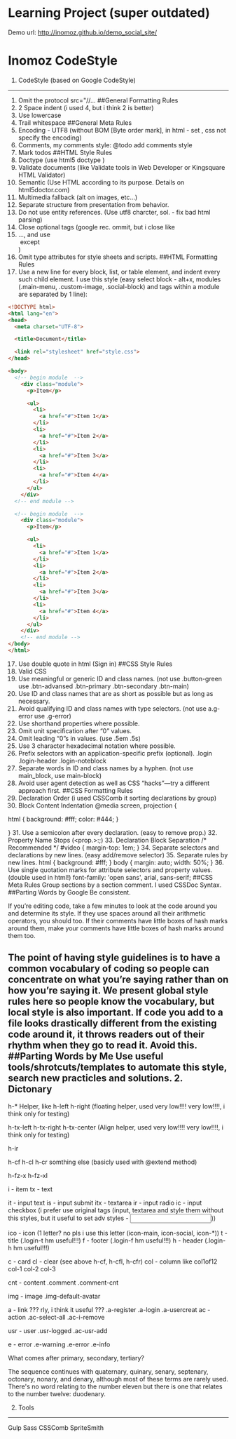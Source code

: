# Learning Project (super outdated)
Demo url: http://inomoz.github.io/demo_social_site/

Inomoz CodeStyle
====================
1. CodeStyle (based on Google CodeStyle)
---------------------
1. Omit the protocol src="//...
##General Formatting Rules
2. 2 Space indent (i used 4, but i think 2 is better)
3. Use lowercase
4. Trail whitespace
##General Meta Rules
5. Encoding - UTF8 (without BOM [Byte order mark],  in html - set <meta charset="utf-8">, css not specify the encoding)
6. Comments, my comments style:
  @todo add comments style
7. Mark todos
##HTML Style Rules
8. Doctype (use html5 doctype <!DOCTYPE html>)
9. Validate documents (like Validate tools in Web Developer or Kingsquare HTML Validator)
10. Semantic (Use HTML according to its purpose. Details on html5doctor.com)
11. Multimedia fallback (alt on images, etc...)
12. Separate structure from presentation from behavior.
13. Do not use entity references. (Use utf8 charcter, sol. - fix bad html parsing)
14. Close optional tags (google rec. ommit, but i close like <li>..., and use <br> <img> except <br /> <img />)
15. Omit type attributes for style sheets and scripts.
##HTML Formatting Rules
16. Use a new line for every block, list, or table element, and indent every such child element.
I use this style (easy select block - alt+x, modules (.main-menu, .custom-image, .social-block) and tags within a module are separated by 1 line):

``` html
<!DOCTYPE html>
<html lang="en">
<head>
  <meta charset="UTF-8">

  <title>Document</title>

  <link rel="stylesheet" href="style.css">
</head>

<body>
  <!-- begin module  -->
    <div class="module">
      <p>Item</p>

      <ul>
        <li>
          <a href="#">Item 1</a>
        </li>
        <li>
          <a href="#">Item 2</a>
        </li>
        <li>
          <a href="#">Item 3</a>
        </li>
        <li>
          <a href="#">Item 4</a>
        </li>
      </ul>
    </div>
  <!-- end module -->

  <!-- begin module  -->
    <div class="module">
      <p>Item</p>

      <ul>
        <li>
          <a href="#">Item 1</a>
        </li>
        <li>
          <a href="#">Item 2</a>
        </li>
        <li>
          <a href="#">Item 3</a>
        </li>
        <li>
          <a href="#">Item 4</a>
        </li>
      </ul>
    </div>
    <!-- end module -->
</body>
</html>
```
17. Use double quote in html (<a class="maia-button maia-button-secondary">Sign in</a>)
##CSS Style Rules
18. Valid CSS
19. Use meaningful or generic ID and class names. (not use .button-green use .btn-advansed .btn-primary .btn-secondary .btn-main)
20. Use ID and class names that are as short as possible but as long as necessary.
21. Avoid qualifying ID and class names with type selectors. (not use a.g-error use .g-error)
22. Use shorthand properties where possible.
23. Omit unit specification after “0” values.
24. Omit leading “0”s in values. (use .5em .5s)
25. Use 3 character hexadecimal notation where possible.
26. Prefix selectors with an application-specific prefix (optional).
  .login
    .login-header
    .login-noteblock
27. Separate words in ID and class names by a hyphen. (not use main_block, use main-block)
28. Avoid user agent detection as well as CSS “hacks”—try a different approach first.
##CSS Formatting Rules
29. Declaration Order (i used CSSComb it sorting declarations by group)
30. Block Content Indentation
@media screen, projection {

  html {
    background: #fff;
    color: #444;
  }

}
31. Use a semicolon after every declaration. (easy to remove prop.)
32. Property Name Stops (<prop.>:<space><value>;)
33. Declaration Block Separation
/* Recommended */
#video {
  margin-top: 1em;
}
34. Separate selectors and declarations by new lines. (easy add/remove selector)
35. Separate rules by new lines.
html {
  background: #fff;
}
<newline>
body {
  margin: auto;
  width: 50%;
}
36. Use single quotation marks for attribute selectors and property values. (double used in html!)
font-family: 'open sans', arial, sans-serif;
##CSS Meta Rules
Group sections by a section comment. I used CSSDoc Syntax.
##Parting Words by Google
Be consistent.

If you’re editing code, take a few minutes to look at the code around you and determine its style. If they use spaces around all their arithmetic operators, you should too. If their comments have little boxes of hash marks around them, make your comments have little boxes of hash marks around them too.

The point of having style guidelines is to have a common vocabulary of coding so people can concentrate on what you’re saying rather than on how you’re saying it. We present global style rules here so people know the vocabulary, but local style is also important. If code you add to a file looks drastically different from the existing code around it, it throws readers out of their rhythm when they go to read it. Avoid this.
##Parting Words by Me
Use useful tools/shrotcuts/templates to automate this style, search new practicles and solutions.
2. Dictonary
---------------------
h-* Helper, like
h-left
h-right
(floating helper, used very low!!!! very low!!!!, i think only for testing)

h-tx-left
h-tx-right
h-tx-center
(Align helper, used very low!!!! very low!!!!, i think only for testing)

h-ir

h-cf
h-cl
h-cr
somthing else (basicly used with @extend method)

h-fz-x
h-fz-xl


i - item
tx - text

it - input text
is - input submit
itx - textarea
ir - input radio
ic - input checkbox
(i prefer use original tags (input, textarea and style them without this styles, but it useful to set adv styles - <input type="text" class="i-secondary">))

ico - icon
(1 letter? no pls i use this letter (icon-main, icon-social, icon-*))
t - title
(.login-t hm useful!!!)
f - footer
(.login-f hm useful!!!)
h - header
(.login-h hm useful!!!)

с - card
cl - clear
(see above h-cf, h-cfl, h-cfr)
col - column
like col1of12 col-1 col-2 col-3

cnt - content
.comment
  .comment-cnt

img - image
.img-default-avatar

a - link
  ??? rly, i think it useful ???
  .a-register
  .a-login
  .a-usercreat
ac  - action
  .ac-select-all
  .ac-i-remove

usr - user
  .usr-logged
  .ac-usr-add

e - error
  .e-warning
  .e-error
  .e-info

What comes after primary, secondary, tertiary?

The sequence continues with quaternary, quinary, senary, septenary, octonary, nonary, and denary, although most of these terms are rarely used. There's no word relating to the number eleven but there is one that relates to the number twelve: duodenary.

2. Tools
---------------------
Gulp
Sass
CSSComb
SpriteSmith

